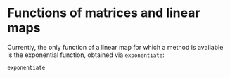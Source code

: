 # Functions of matrices and linear maps
Currently, the only function of a linear map for which a method is available is the
exponential function, obtained via `exponentiate`:

```@docs
exponentiate
```
